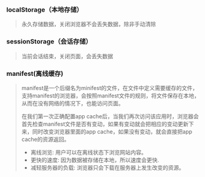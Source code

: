 ### localStorage（本地存储）

> 永久存储数据，关闭浏览器不会丢失数据，除非手动清除

### sessionStorage（会话存储）

> 当前会话结束，关闭页面，会丢失数据

### manifest(离线缓存)

> manifest是一个后缀名为minifest的文件，在文件中定义需要缓存的文件，支持manifest的浏览器，会按照manifest文件的规则，将文件保存在本地，从而在没有网络的情况下，也能访问页面。
>
> 在我们第一次正确配置app cache后，当我们再次访问该应用时，浏览器会首先检查manifest文件是否有变动，如果有变动就会把相应的变动更新下来，同时改变浏览器里面的app cache，如果没有变动，就会直接把app cache的资源返回。
>
> - 离线浏览: 用户可以在离线状态下浏览网站内容。
> - 更快的速度: 因为数据被存储在本地，所以速度会更快.
> - 减轻服务器的负载: 浏览器只会下载在服务器上发生改变的资源。

